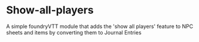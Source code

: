 # Show-all-players
A simple foundryVTT module that adds the 'show all players' feature to NPC sheets and items by converting them to Journal Entries
